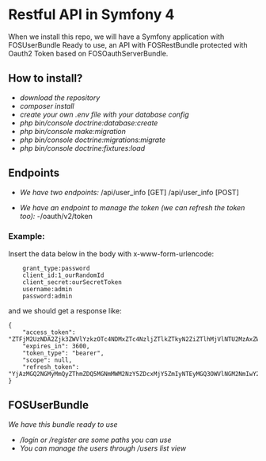 
# Restful API in Symfony 4

When we install this repo, we will have a Symfony application with FOSUserBundle Ready to use, 
an API with FOSRestBundle protected with Oauth2 Token based on FOSOauthServerBundle.

## How to install?

- *download the repository*
- *composer install*
- *create your own .env file with your database config*
- *php bin/console doctrine:database:create*
- *php bin/console make:migration*
- *php bin/console doctrine:migrations:migrate*
- *php bin/console doctrine:fixtures:load*



## Endpoints
- *We have two endpoints:*
/api/user_info [GET]
/api/user_info [POST]

- *We have an endpoint to manage the token (we can refresh the token too):*
-/oauth/v2/token

### Example: 


Insert the data below in the body with x-www-form-urlencode:

        grant_type:password
        client_id:1_ourRandomId
        client_secret:ourSecretToken
        username:admin
        password:admin

and we should get a response like:

    {
        "access_token": "ZTFjM2UzNDA2Zjk3ZWVlYzkzOTc4NDMxZTc4NzljZTlkZTkyN2ZiZTlhMjVlNTU2MzAxZWFhYTIyMTkyNmUyOQ",
        "expires_in": 3600,
        "token_type": "bearer",
        "scope": null,
        "refresh_token": "YjAzMGQ2NGMyMmQyZThmZDQ5MGNmMWM2NzY5ZDcxMjY5ZmIyNTEyMGQ3OWVlNGM2NmIwY2YxMDgzOWQxNWFmMA"
    }

## FOSUserBundle
 *We have this bundle ready to use*
- */login or /register are some paths you can use*
- *You can manage the users through /users list view*